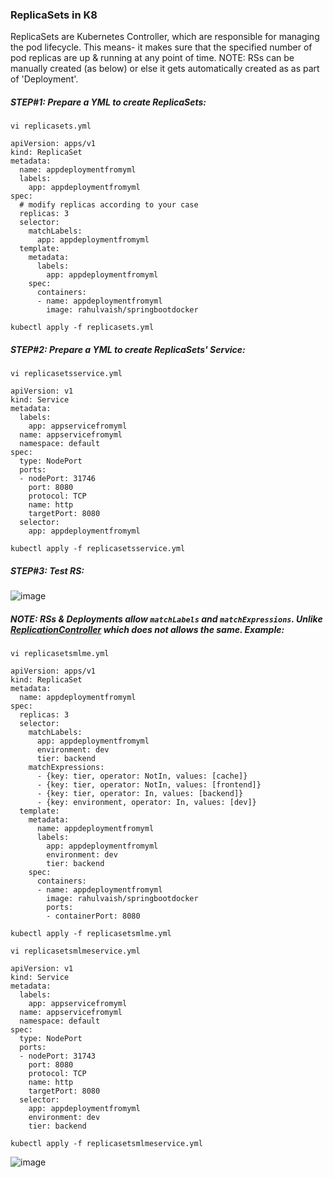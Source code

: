 ### ReplicaSets in K8
ReplicaSets are Kubernetes Controller, which are responsible for managing the pod lifecycle. This means- it makes sure that the specified number of pod replicas are up & running at any point of time. NOTE: RSs can be manually created (as below) or else it gets automatically created as as part of 'Deployment'.

##### STEP#1: Prepare a YML to create ReplicaSets:

```
vi replicasets.yml
```
```
apiVersion: apps/v1
kind: ReplicaSet
metadata:
  name: appdeploymentfromyml
  labels:
    app: appdeploymentfromyml
spec:
  # modify replicas according to your case
  replicas: 3
  selector:
    matchLabels:
      app: appdeploymentfromyml
  template:
    metadata:
      labels:
        app: appdeploymentfromyml
    spec:
      containers:
      - name: appdeploymentfromyml
        image: rahulvaish/springbootdocker
```
```
kubectl apply -f replicasets.yml
```
##### STEP#2: Prepare a YML to create ReplicaSets' Service:
```
vi replicasetsservice.yml
```

```
apiVersion: v1
kind: Service
metadata:
  labels:
    app: appservicefromyml
  name: appservicefromyml
  namespace: default
spec:
  type: NodePort
  ports:
  - nodePort: 31746
    port: 8080
    protocol: TCP
    name: http
    targetPort: 8080
  selector:
    app: appdeploymentfromyml
```
```
kubectl apply -f replicasetsservice.yml
```
##### STEP#3: Test RS:
![image](https://user-images.githubusercontent.com/689226/67162357-d962b900-f380-11e9-965e-8f36e0b96bb7.png)


##### NOTE: RSs & Deployments allow ```matchLabels``` and ```matchExpressions```. Unlike [ReplicationController](https://github.com/rahulvaish/ReferenceDocuments/blob/master/UnderstandingKubernetes/%5B15%5D%20Kubernetes-ReplicationController.MD) which does not allows the same. Example:
```
vi replicasetsmlme.yml
```
```
apiVersion: apps/v1
kind: ReplicaSet
metadata:
  name: appdeploymentfromyml
spec:
  replicas: 3
  selector:
    matchLabels:
      app: appdeploymentfromyml
      environment: dev
      tier: backend
    matchExpressions:
      - {key: tier, operator: NotIn, values: [cache]}
      - {key: tier, operator: NotIn, values: [frontend]}
      - {key: tier, operator: In, values: [backend]} 
      - {key: environment, operator: In, values: [dev]}
  template:
    metadata:
      name: appdeploymentfromyml
      labels:
        app: appdeploymentfromyml
        environment: dev
        tier: backend
    spec:
      containers:
      - name: appdeploymentfromyml
        image: rahulvaish/springbootdocker
        ports:
        - containerPort: 8080 
```
```
kubectl apply -f replicasetsmlme.yml
```
```
vi replicasetsmlmeservice.yml
```
```
apiVersion: v1
kind: Service
metadata:
  labels:
    app: appservicefromyml
  name: appservicefromyml
  namespace: default
spec:
  type: NodePort
  ports:
  - nodePort: 31743
    port: 8080
    protocol: TCP
    name: http
    targetPort: 8080
  selector:
    app: appdeploymentfromyml
    environment: dev
    tier: backend
```
```
kubectl apply -f replicasetsmlmeservice.yml
```

![image](https://user-images.githubusercontent.com/689226/68065416-ff0f9b00-fd4e-11e9-8a54-028daa1a1b64.png)

